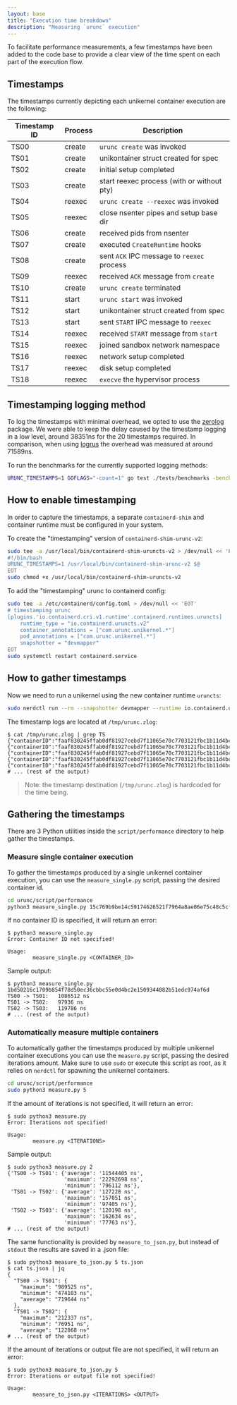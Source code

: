 ```yaml
---
layout: base
title: "Execution time breakdown"
description: "Measuring `urunc` execution"
---
```


To facilitate performance measurements, a few timestamps have been added to the code base to provide a clear view of the time spent on each part of the execution flow.

## Timestamps

The timestamps currently depicting each unikernel container execution are the following:

| Timestamp ID | Process | Description                                   |
|--------------|---------|-----------------------------------------------|
| TS00         | create  | `urunc create` was invoked                    |
| TS01         | create  | unikontainer struct created for spec          |
| TS02         | create  | initial setup completed                       |
| TS03         | create  | start reexec process (with or without pty)    |
| TS04         | reexec  | `urunc create --reexec` was invoked           |
| TS05         | reexec  | close nsenter pipes and setup base dir        |
| TS06         | create  | received pids from nsenter                    |
| TS07         | create  | executed `CreateRuntime` hooks                |
| TS08         | create  | sent `ACK` IPC message to `reexec` process    |
| TS09         | reexec  | received `ACK` message from `create`          |
| TS10         | create  | `urunc create` terminated                     |
| TS11         | start   | `urunc start` was invoked                     |
| TS12         | start   | unikontainer struct created from spec         |
| TS13         | start   | sent `START` IPC message to `reexec`          |
| TS14         | reexec  | received `START` message from `start`         |
| TS15         | reexec  | joined sandbox network namespace              |
| TS16         | reexec  | network setup completed                       |
| TS17         | reexec  | disk setup completed                          |
| TS18         | reexec  | `execve` the hypervisor process               |

## Timestamping logging method

To log the timestamps with minimal overhead, we opted to use the [zerolog](https://github.com/rs/zerolog) package. We were able to keep the delay caused by the timestamp logging in a low level, around 38351ns for the 20 timestamps required. In comparison, when using [logrus](https://github.com/sirupsen/logrus) the overhead was measured at around 71589ns.

To run the benchmarks for the currently supported logging methods:

```bash
URUNC_TIMESTAMPS=1 GOFLAGS="-count=1" go test ./tests/benchmarks -bench=. -count 5 -v
```

## How to enable timestamping

In order to capture the timestamps, a separate `containerd-shim` and container runtime must be configured in your system.

To create the "timestamping" version of `containerd-shim-urunc-v2`:

```bash
sudo tee -a /usr/local/bin/containerd-shim-uruncts-v2 > /dev/null << 'EOT'
#!/bin/bash
URUNC_TIMESTAMPS=1 /usr/local/bin/containerd-shim-urunc-v2 $@
EOT
sudo chmod +x /usr/local/bin/containerd-shim-uruncts-v2
```

To add the "timestamping" urunc to containerd config:

```bash
sudo tee -a /etc/containerd/config.toml > /dev/null << 'EOT'
# timestamping urunc
[plugins.'io.containerd.cri.v1.runtime'.containerd.runtimes.uruncts]
    runtime_type = "io.containerd.uruncts.v2"
    container_annotations = ["com.urunc.unikernel.*"]
    pod_annotations = ["com.urunc.unikernel.*"]
    snapshotter = "devmapper"
EOT
sudo systemctl restart containerd.service
```

## How to gather timestamps

Now we need to run a unikernel using the new container runtime `uruncts`:

```bash
sudo nerdctl run --rm --snapshotter devmapper --runtime io.containerd.uruncts.v2 harbor.nbfc.io/nubificus/urunc/hello-hvt-rumprun:latest
```

The timestamp logs are located at `/tmp/urunc.zlog`:

```console
$ cat /tmp/urunc.zlog | grep TS
{"containerID":"faaf830245ffab0df81927cebd7f11065e70c7703121fbc1b11d4bca49bab461","timestampID":"cTS00","time":1703676366849599657}
{"containerID":"faaf830245ffab0df81927cebd7f11065e70c7703121fbc1b11d4bca49bab461","timestampID":"cTS01","time":1703676366853466038}
{"containerID":"faaf830245ffab0df81927cebd7f11065e70c7703121fbc1b11d4bca49bab461","timestampID":"TS00","time":1703676366853478852}
{"containerID":"faaf830245ffab0df81927cebd7f11065e70c7703121fbc1b11d4bca49bab461","timestampID":"TS01","time":1703676366854590287}
{"containerID":"faaf830245ffab0df81927cebd7f11065e70c7703121fbc1b11d4bca49bab461","timestampID":"TS02","time":1703676366854709857}
# ... (rest of the output)
```

> Note: the timestamp destination (`/tmp/urunc.zlog`) is hardcoded for the time being.

## Gathering the timestamps

There are 3 Python utilities inside the `script/performance` directory to help gather the timestamps.

### Measure single container execution

To gather the timestamps produced by a single unikernel container execution, you can use the `measure_single.py` script, passing the desired container id.

```bash
cd urunc/script/performance
python3 measure_single.py 15c769b9be14c59174626521f7964a8ae06e75c48c5cfd91e2829317c15d455b
```

If no container ID is specified, it will return an error:

```console
$ python3 measure_single.py 
Error: Container ID not specified!

Usage:
        measure_single.py <CONTAINER_ID>
```

Sample output:

```console
$ python3 measure_single.py 1bd50216c1709b854f78d50ec36cbbc55e0d4bc2e1509344082b51edc974af6d
TS00 -> TS01:   1086512 ns
TS01 -> TS02:   97936 ns
TS02 -> TS03:   119786 ns
# ... (rest of the output)
```

### Automatically measure multiple containers

To automatically gather the timestamps produced by multiple unikernel container executions you can use the `measure.py` script, passing the desired iterations amount. Make sure to use `sudo` or execute this script as root, as it relies on `nerdctl` for spawning the unikernel containers.

```bash
cd urunc/script/performance
sudo python3 measure.py 5
```

If the amount of iterations is not specified, it will return an error:

```console
$ sudo python3 measure.py 
Error: Iterations not specified!

Usage:
        measure.py <ITERATIONS>
```

Sample output:

```console
$ sudo python3 measure.py 2
{'TS00 -> TS01': {'average': '11544405 ns',
                  'maximum': '22292698 ns',
                  'minimum': '796112 ns'},
 'TS01 -> TS02': {'average': '127228 ns',
                  'maximum': '157051 ns',
                  'minimum': '97405 ns'},
 'TS02 -> TS03': {'average': '120198 ns',
                  'maximum': '162634 ns',
                  'minimum': '77763 ns'},
# ... (rest of the output)
```


The same functionality is provided by `measure_to_json.py`, but instead of `stdout` the results are saved in a .json file:

```console
$ sudo python3 measure_to_json.py 5 ts.json
$ cat ts.json | jq
{
  "TS00 -> TS01": {
    "maximum": "989525 ns",
    "minimum": "474103 ns",
    "average": "719644 ns"
  },
  "TS01 -> TS02": {
    "maximum": "212337 ns",
    "minimum": "76951 ns",
    "average": "122868 ns"
# ... (rest of the output)
```

If the amount of iterations or output file are not specified, it will return an error:

```console
$ sudo python3 measure_to_json.py 5 
Error: Iterations or output file not specified!

Usage:
        measure_to_json.py <ITERATIONS> <OUTPUT>
```
